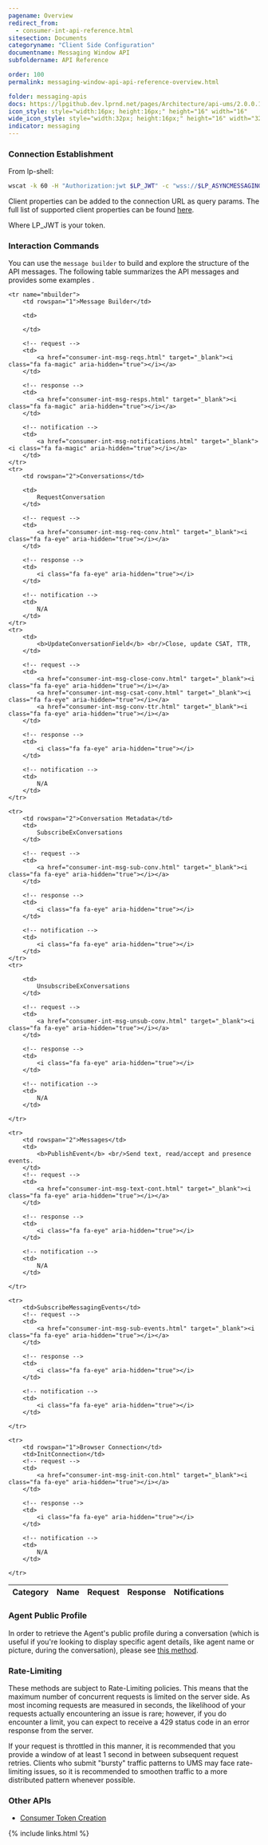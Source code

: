 ```yaml
---
pagename: Overview
redirect_from:
  - consumer-int-api-reference.html
sitesection: Documents
categoryname: "Client Side Configuration"
documentname: Messaging Window API
subfoldername: API Reference

order: 100
permalink: messaging-window-api-api-reference-overview.html

folder: messaging-apis
docs: https://lpgithub.dev.lprnd.net/pages/Architecture/api-ums/2.0.0.10-SNAPSHOT
icon_style: style="width:16px; height:16px;" height="16" width="16"
wide_icon_style: style="width:32px; height:16px;" height="16" width="32"
indicator: messaging
---
```


### Connection Establishment
From lp-shell:

```sh
wscat -k 60 -H "Authorization:jwt $LP_JWT" -c "wss://$LP_ASYNCMESSAGINGENT/ws_api/account/$LP_ACCOUNT/messaging/consumer?v=3"
```

Client properties can be added to the connection URL as query params. The full list of supported client properties can be found [here](consumer-int-client-props.html).

Where LP_JWT is your token.

### Interaction Commands

You can use the ``message builder`` <i class="fa fa-magic" aria-hidden="true"></i> to build and explore the structure of the API messages. The following table summarizes the API messages and provides some examples <i class="fa fa-eye" aria-hidden="true"></i>.

<table>
	<thead>
		<th>Category</th>
		<th>Name</th>
		<th>Request</th>
		<th>Response</th>
		<th>Notifications</th>
	</thead>

	<tr name="mbuilder">
		<td rowspan="1">Message Builder</td>

		<td>

		</td>

		<!-- request -->
		<td>
			<a href="consumer-int-msg-reqs.html" target="_blank"><i class="fa fa-magic" aria-hidden="true"></i></a>		
		</td>

		<!-- response -->
		<td>
			<a href="consumer-int-msg-resps.html" target="_blank"><i class="fa fa-magic" aria-hidden="true"></i></a>		
		</td>

		<!-- notification -->
		<td>
			<a href="consumer-int-msg-notifications.html" target="_blank"><i class="fa fa-magic" aria-hidden="true"></i></a>		
		</td>
	</tr>
	<tr>
		<td rowspan="2">Conversations</td>

		<td>
			RequestConversation
		</td>

		<!-- request -->
		<td>
			<a href="consumer-int-msg-req-conv.html" target="_blank"><i class="fa fa-eye" aria-hidden="true"></i></a>		
		</td>

		<!-- response -->
		<td>
			<i class="fa fa-eye" aria-hidden="true"></i>
		</td>

		<!-- notification -->
		<td>
			N/A
		</td>
	</tr>
	<tr>
		<td>
			<b>UpdateConversationField</b> <br/>Close, update CSAT, TTR,
		</td>

		<!-- request -->
		<td>
			<a href="consumer-int-msg-close-conv.html" target="_blank"><i class="fa fa-eye" aria-hidden="true"></i></a>
			<a href="consumer-int-msg-csat-conv.html" target="_blank"><i class="fa fa-eye" aria-hidden="true"></i></a>		
			<a href="consumer-int-msg-conv-ttr.html" target="_blank"><i class="fa fa-eye" aria-hidden="true"></i></a>		
		</td>

		<!-- response -->
		<td>
			<i class="fa fa-eye" aria-hidden="true"></i>
		</td>

		<!-- notification -->
		<td>
			N/A
		</td>
	</tr>

	<tr>
		<td rowspan="2">Conversation Metadata</td>
		<td>
			SubscribeExConversations
		</td>

		<!-- request -->
		<td>
			<a href="consumer-int-msg-sub-conv.html" target="_blank"><i class="fa fa-eye" aria-hidden="true"></i></a>		
		</td>

		<!-- response -->
		<td>
			<i class="fa fa-eye" aria-hidden="true"></i>
		</td>

		<!-- notification -->
		<td>
			<i class="fa fa-eye" aria-hidden="true"></i>
		</td>
	</tr>
	<tr>

		<td>
			UnsubscribeExConversations
		</td>

		<!-- request -->
		<td>
			<a href="consumer-int-msg-unsub-conv.html" target="_blank"><i class="fa fa-eye" aria-hidden="true"></i></a>
		</td>

		<!-- response -->
		<td>
			<i class="fa fa-eye" aria-hidden="true"></i>
		</td>

		<!-- notification -->
		<td>
			N/A
		</td>

	</tr>

	<tr>
		<td rowspan="2">Messages</td>
		<td>
			<b>PublishEvent</b> <br/>Send text, read/accept and presence events.
		</td>
		<!-- request -->
		<td>
			<a href="consumer-int-msg-text-cont.html" target="_blank"><i class="fa fa-eye" aria-hidden="true"></i></a>
		</td>

		<!-- response -->
		<td>		
			<i class="fa fa-eye" aria-hidden="true"></i>
		</td>

		<!-- notification -->
		<td>
			N/A
		</td>

	</tr>

	<tr>
		<td>SubscribeMessagingEvents</td>
		<!-- request -->
		<td>
			<a href="consumer-int-msg-sub-events.html" target="_blank"><i class="fa fa-eye" aria-hidden="true"></i></a>		
		</td>

		<!-- response -->
		<td>		
			<i class="fa fa-eye" aria-hidden="true"></i>
		</td>

		<!-- notification -->
		<td>
			<i class="fa fa-eye" aria-hidden="true"></i>
		</td>

	</tr>

	<tr>
		<td rowspan="1">Browser Connection</td>
		<td>InitConnection</td>
		<!-- request -->
		<td>
			<a href="consumer-int-msg-init-con.html" target="_blank"><i class="fa fa-eye" aria-hidden="true"></i></a>		
		</td>

		<!-- response -->
		<td>		
			<i class="fa fa-eye" aria-hidden="true"></i>
		</td>

		<!-- notification -->
		<td>
			N/A
		</td>

	</tr>

</table>

### Agent Public Profile

In order to retrieve the Agent's public profile during a conversation (which is useful if you're looking to display specific agent details, like agent name or picture, during the conversation), please see [this method](messaging-window-api-api-reference-get-agent-public-profile.html).

### Rate-Limiting

These methods are subject to Rate-Limiting policies. This means that the maximum number of concurrent requests is limited on the server side. As most incoming requests are measured in seconds, the likelihood of your requests actually encountering an issue is rare; however, if you do encounter a limit, you can expect to receive a 429 status code in an error response from the server.

If your request is throttled in this manner, it is recommended that you provide a window of at least 1 second in between subsequent request retries. Clients who submit "bursty" traffic patterns to UMS may face rate-limiting issues, so it is recommended to smoothen traffic to a more distributed pattern whenever possible.

### Other APIs

* [Consumer Token Creation](common-consumer-token-creation.html)

{% include links.html %}
